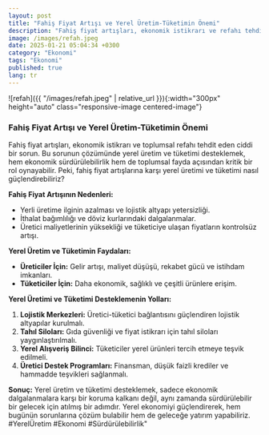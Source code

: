 ```yaml
---
layout: post
title: "Fahiş Fiyat Artışı ve Yerel Üretim-Tüketimin Önemi"
description: "Fahiş fiyat artışları, ekonomik istikrarı ve refahı tehdit eden önemli bir sorun olarak toplumun her kesimini derinden etkilemektedir."
image: /images/refah.jpeg
date: 2025-01-21 05:04:34 +0300
category: "Ekonomi"
tags: "Ekonomi"
published: true
lang: tr
---
```

 

![refah]({{ "/images/refah.jpeg" | relative_url }}){:width="300px" height="auto" class="responsive-image centered-image"}

### **Fahiş Fiyat Artışı ve Yerel Üretim-Tüketimin Önemi**  




Fahiş fiyat artışları, ekonomik istikrarı ve toplumsal refahı tehdit eden ciddi bir sorun. Bu sorunun çözümünde yerel üretim ve tüketimi desteklemek, hem ekonomik sürdürülebilirlik hem de toplumsal fayda açısından kritik bir rol oynayabilir. Peki, fahiş fiyat artışlarına karşı yerel üretimi ve tüketimi nasıl güçlendirebiliriz?

**Fahiş Fiyat Artışının Nedenleri:**
- Yerli üretime ilginin azalması ve lojistik altyapı yetersizliği.
- İthalat bağımlılığı ve döviz kurlarındaki dalgalanmalar.
- Üretici maliyetlerinin yüksekliği ve tüketiciye ulaşan fiyatların kontrolsüz artışı.

**Yerel Üretim ve Tüketimin Faydaları:**
- **Üreticiler İçin:** Gelir artışı, maliyet düşüşü, rekabet gücü ve istihdam imkanları.
- **Tüketiciler İçin:** Daha ekonomik, sağlıklı ve çeşitli ürünlere erişim.

**Yerel Üretimi ve Tüketimi Desteklemenin Yolları:**
1. **Lojistik Merkezleri:** Üretici-tüketici bağlantısını güçlendiren lojistik altyapılar kurulmalı.
2. **Tahıl Siloları:** Gıda güvenliği ve fiyat istikrarı için tahıl siloları yaygınlaştırılmalı.
3. **Yerel Alışveriş Bilinci:** Tüketiciler yerel ürünleri tercih etmeye teşvik edilmeli.
4. **Üretici Destek Programları:** Finansman, düşük faizli krediler ve hammadde teşvikleri sağlanmalı.

**Sonuç:**
Yerel üretim ve tüketimi desteklemek, sadece ekonomik dalgalanmalara karşı bir koruma kalkanı değil, aynı zamanda sürdürülebilir bir gelecek için atılmış bir adımdır. Yerel ekonomiyi güçlendirerek, hem bugünün sorunlarına çözüm bulabilir hem de geleceğe yatırım yapabiliriz. #YerelÜretim #Ekonomi #Sürdürülebilirlik"


  
